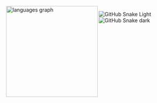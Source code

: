 <a>
  <img align="left" src="https://github-readme-stats.vercel.app/api/top-langs?locale=en&hide_title=false&layout=compact&card_width=520&langs_count=9&theme=github_dark&hide_border=true&username=ax00z" height="250" alt="languages graph"  />
</a>

![GitHub Snake Light](github-snake.svg#gh-light-mode-only)
![GitHub Snake dark](github-snake-dark.svg#gh-dark-mode-only)
